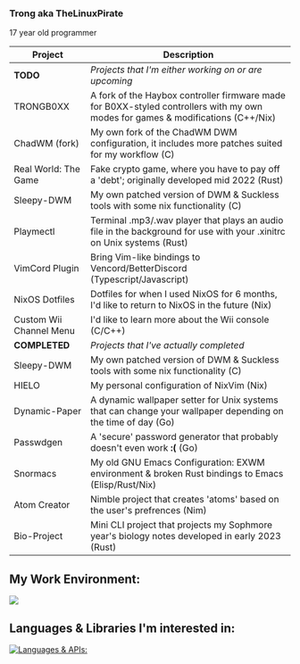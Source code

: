 ### Trong aka TheLinuxPirate
17 year old programmer


| Project | Description |
| ----------- | ----------- |
| **TODO** | *Projects that I'm either working on or are upcoming* |
| TRONGB0XX | A fork of the Haybox controller firmware made for B0XX-styled controllers with my own modes for games & modifications (C++/Nix) |
| ChadWM (fork) | My own fork of the ChadWM DWM configuration, it includes more patches suited for my workflow (C) |
| Real World: The Game | Fake crypto game, where you have to pay off a 'debt'; originally developed mid 2022 (Rust) |
| Sleepy-DWM | My own patched version of DWM & Suckless tools with some nix functionality (C) |
| Playmectl | Terminal .mp3/.wav player that plays an audio file in the background for use with your .xinitrc on Unix systems (Rust) |
| VimCord Plugin | Bring Vim-like bindings to Vencord/BetterDiscord (Typescript/Javascript) |
| NixOS Dotfiles | Dotfiles for when I used NixOS for 6 months, I'd like to return to NixOS in the future (Nix) |
| Custom Wii Channel Menu | I'd like to learn more about the Wii console (C/C++) | 
| **COMPLETED** | *Projects that I've actually completed* |
| Sleepy-DWM | My own patched version of DWM & Suckless tools with some nix functionality (C) |
| HIELO | My personal configuration of NixVim (Nix) |
| Dynamic-Paper | A dynamic wallpaper setter for Unix systems that can change your wallpaper depending on the time of day (Go) |
| Passwdgen | A 'secure' password generator that probably doesn't even work **:(** (Go) | 
| Snormacs | My old GNU Emacs Configuration: EXWM environment & broken Rust bindings to Emacs (Elisp/Rust/Nix) |
| Atom Creator | Nimble project that creates 'atoms' based on the user's prefrences (Nim) |
| Bio-Project | Mini CLI project that projects my Sophmore year's biology notes developed in early 2023 (Rust) |


## My Work Environment:
[![](https://skillicons.dev/icons?i=linux,emacs,github,discord,nix,neovim,&perline=3)](https://skillicons.dev)

## Languages & Libraries I'm interested in:
[![Languages & APIs:](https://skillicons.dev/icons?i=go,rust,cpp,c,ts,nix,zig,lua,bash,nim,haskell,&perline=5)](https://skillicons.dev)
